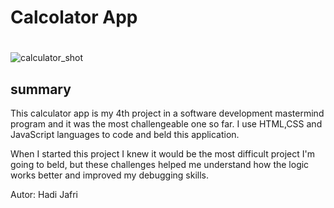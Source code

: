 # Calcolator App

#
![calculator_shot](https://user-images.githubusercontent.com/62669085/184928378-e7d52eba-1925-4e3c-9a6d-5a2d385ea9cd.png)

## summary
This calculator app is my 4th project in a software development mastermind program and it was the most challengeable one so far.
I use HTML,CSS and JavaScript languages to code and beld this application.

When I started this project I knew it would be the most difficult project I'm going to beld, but these challenges helped me understand how the logic works better and improved my debugging skills.

Autor: Hadi Jafri
